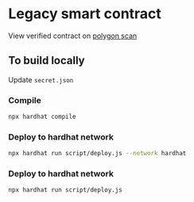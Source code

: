 # Legacy smart contract
View verified contract on [polygon scan](https://mumbai.polygonscan.com/address/0x3113ee4eD0637F2f0EE49Eeb0cFF8D7cAf2D79A8#readContract)

## To build locally
Update `secret.json`

### Compile
```bash
npx hardhat compile
```

### Deploy to hardhat network
```bash
npx hardhat run script/deploy.js --network hardhat
```

### Deploy to hardhat network
```bash
npx hardhat run script/deploy.js
```
